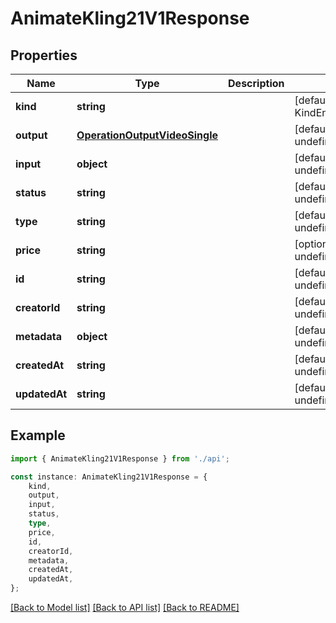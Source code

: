 # AnimateKling21V1Response


## Properties

Name | Type | Description | Notes
------------ | ------------- | ------------- | -------------
**kind** | **string** |  | [default to KindEnum_Operation]
**output** | [**OperationOutputVideoSingle**](OperationOutputVideoSingle.md) |  | [default to undefined]
**input** | **object** |  | [default to undefined]
**status** | **string** |  | [default to undefined]
**type** | **string** |  | [default to undefined]
**price** | **string** |  | [optional] [default to undefined]
**id** | **string** |  | [default to undefined]
**creatorId** | **string** |  | [default to undefined]
**metadata** | **object** |  | [default to undefined]
**createdAt** | **string** |  | [default to undefined]
**updatedAt** | **string** |  | [default to undefined]

## Example

```typescript
import { AnimateKling21V1Response } from './api';

const instance: AnimateKling21V1Response = {
    kind,
    output,
    input,
    status,
    type,
    price,
    id,
    creatorId,
    metadata,
    createdAt,
    updatedAt,
};
```

[[Back to Model list]](../README.md#documentation-for-models) [[Back to API list]](../README.md#documentation-for-api-endpoints) [[Back to README]](../README.md)
